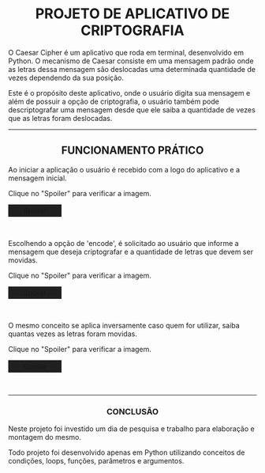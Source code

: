 <style>
    summary{
        padding: 4px;
        width: 100px;
        text-align: center;
        background-color: #202020;
        border: none;
        box-shadow: none;
        cursor: pointer;
        list-style: none;
        transition: 0.2s;
    }
    summary:hover{
        transition: 0.2s;
        background-color: #16b4f8;
    }
</style>
<h1 align="center"><b>PROJETO DE APLICATIVO DE CRIPTOGRAFIA</b></h1>
    <p>
    O Caesar Cipher é um aplicativo que roda em terminal, desenvolvido em Python.
    O mecanismo de Caesar consiste em uma mensagem padrão onde as letras dessa mensagem são deslocadas uma determinada quantidade de vezes dependendo da sua posição.
    <p>
    Este é o propósito deste aplicativo, onde o usuário digita sua mensagem e além de possuir a opção de criptografia, o usuário também pode descriptografar uma mensagem desde que ele saiba a quantidade de vezes que as letras foram deslocadas.
    <p>
<hr>
<h2 align="center"><b>FUNCIONAMENTO PRÁTICO</b></h2>
<p>
    Ao iniciar a aplicação o usuário é recebido com a logo do aplicativo e a mensagem inicial.
    <p>Clique no "Spoiler" para verificar a imagem.</p>
    <details name="a">
        <summary class="sp1">Spoiler</summary>
        <img size="20%" align="center" src="https://i.imgur.com/hyKVoZY.png">
    </details>  
</p>
<br>
<p>
    Escolhendo a opção de 'encode', é solicitado ao usuário que informe a mensagem que deseja criptografar e a quantidade de letras que devem ser movidas.
    <p>Clique no "Spoiler" para verificar a imagem.</p>
    <details>
    <summary>Spoiler</summary>
        <img size="20%" align="center" src="https://i.imgur.com/OutO9Uw.png">
    </details>
</p>
<br>
<p>
    O mesmo conceito se aplica inversamente caso quem for utilizar, saiba quantas vezes as letras foram movidas.
    <p>Clique no "Spoiler" para verificar a imagem.</p>
    <details>
        <summary>Spoiler</summary>
    <img size="20%" align="center" src="https://i.imgur.com/V204i4z.png">
    </details>
</p>
<br>
<hr>
<p>
<h3 align="center"><b>CONCLUSÃO</b></h3>
<p>
Neste projeto foi investido um dia de pesquisa e trabalho para elaboração e montagem do mesmo.
</p>
<p>
Todo projeto foi desenvolvido apenas em Python utilizando conceitos de condições, loops, funções, parâmetros e argumentos.